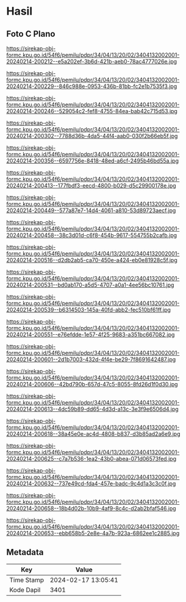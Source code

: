 # Hasil

## Foto C Plano

https://sirekap-obj-formc.kpu.go.id/54f6/pemilu/pdpr/34/04/13/20/02/3404132002001-20240214-200212--e5a202ef-3b6d-421b-aeb0-78ac4777026e.jpg

https://sirekap-obj-formc.kpu.go.id/54f6/pemilu/pdpr/34/04/13/20/02/3404132002001-20240214-200229--846c988e-0953-436b-81bb-fc2e1b7535f3.jpg

https://sirekap-obj-formc.kpu.go.id/54f6/pemilu/pdpr/34/04/13/20/02/3404132002001-20240214-200246--529054c2-fef8-4755-84ea-bab42c715d53.jpg

https://sirekap-obj-formc.kpu.go.id/54f6/pemilu/pdpr/34/04/13/20/02/3404132002001-20240214-200302--7788d36b-4da5-44f4-aab0-030f2b66eb5f.jpg

https://sirekap-obj-formc.kpu.go.id/54f6/pemilu/pdpr/34/04/13/20/02/3404132002001-20240214-200356--6597756e-8418-48ed-a6cf-2495b46bd55a.jpg

https://sirekap-obj-formc.kpu.go.id/54f6/pemilu/pdpr/34/04/13/20/02/3404132002001-20240214-200413--177fbdf3-eecd-4800-b029-d5c29900178e.jpg

https://sirekap-obj-formc.kpu.go.id/54f6/pemilu/pdpr/34/04/13/20/02/3404132002001-20240214-200449--577a87e7-14d4-4061-a810-53d89723aecf.jpg

https://sirekap-obj-formc.kpu.go.id/54f6/pemilu/pdpr/34/04/13/20/02/3404132002001-20240214-200458--38c3d01d-c6f8-454b-9617-554755b2cafb.jpg

https://sirekap-obj-formc.kpu.go.id/54f6/pemilu/pdpr/34/04/13/20/02/3404132002001-20240214-200516--d2db2ab5-ca70-450e-a424-eb0e81928c5f.jpg

https://sirekap-obj-formc.kpu.go.id/54f6/pemilu/pdpr/34/04/13/20/02/3404132002001-20240214-200531--bd0ab170-a5d5-4707-a0a1-4ee56bc10761.jpg

https://sirekap-obj-formc.kpu.go.id/54f6/pemilu/pdpr/34/04/13/20/02/3404132002001-20240214-200539--b6314503-145a-40fd-abb2-fec510bf61ff.jpg

https://sirekap-obj-formc.kpu.go.id/54f6/pemilu/pdpr/34/04/13/20/02/3404132002001-20240214-200551--e76efdde-1e57-4f25-9683-a351bc667082.jpg

https://sirekap-obj-formc.kpu.go.id/54f6/pemilu/pdpr/34/04/13/20/02/3404132002001-20240214-200601--2d1b7003-432d-4f4e-be29-7f8691642487.jpg

https://sirekap-obj-formc.kpu.go.id/54f6/pemilu/pdpr/34/04/13/20/02/3404132002001-20240214-200606--42bd790b-657d-47c5-8055-8fd26d1f0d30.jpg

https://sirekap-obj-formc.kpu.go.id/54f6/pemilu/pdpr/34/04/13/20/02/3404132002001-20240214-200613--4dc59b89-dd65-4d3d-a13c-3e3f9e6506d4.jpg

https://sirekap-obj-formc.kpu.go.id/54f6/pemilu/pdpr/34/04/13/20/02/3404132002001-20240214-200618--38a45e0e-ac4d-4808-b837-d3b85ad2a6e9.jpg

https://sirekap-obj-formc.kpu.go.id/54f6/pemilu/pdpr/34/04/13/20/02/3404132002001-20240214-200625--c7a7b536-1ea2-43b0-abea-071d06573fed.jpg

https://sirekap-obj-formc.kpu.go.id/54f6/pemilu/pdpr/34/04/13/20/02/3404132002001-20240214-200632--737e49cd-fda4-457e-badc-9c4d1a3c3c0f.jpg

https://sirekap-obj-formc.kpu.go.id/54f6/pemilu/pdpr/34/04/13/20/02/3404132002001-20240214-200658--18b4d02b-10b9-4af9-8c4c-d2ab2bfaf546.jpg

https://sirekap-obj-formc.kpu.go.id/54f6/pemilu/pdpr/34/04/13/20/02/3404132002001-20240214-200653--ebb658b5-2e8e-4a7b-923a-6862ee1c2885.jpg


## Metadata

| Key        | Value               |
| ---------- | ------------------- |
| Time Stamp | 2024-02-17 13:05:41 |
| Kode Dapil | 3401                |



